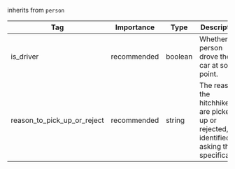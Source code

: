 inherits from `person`

| Tag                         | Importance   | Type     | Description                                                                                   | Enum | Example |
|-----------------------------|--------------|----------|-----------------------------------------------------------------------------------------------|------|---------|
| is_driver                   | recommended  | boolean  | Whether the person drove the car at some point.                                               |      |         |
| reason_to_pick_up_or_reject | recommended  | string   | The reason the hitchhiker(s) are picked up or rejected, identified by asking them specifically.|      |         |
